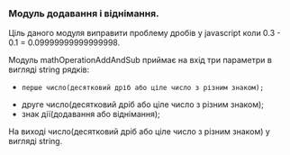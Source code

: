 ### Модуль додавання і віднімання.

Ціль даного модуля виправити проблему дробів у javascript коли 0.3 - 0.1 = 0.09999999999999998.

Модуль mathOperationAddAndSub приймає на вхід три параметри в вигляді string рядків:

-     перше число(десятковий дріб або ціле число з різним знаком);
- друге число(десятковий дріб або ціле число з різним знаком);
- знак дії(додавання або віднімання);

На виході число(десятковий дріб або ціле число з різним знаком) у вигляді string.
